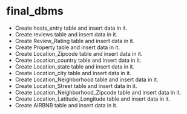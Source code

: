 # final_dbms

<ul>
<li>Create hosts_entry table and insert data in it. </li>
<li>Create reviews table and insert data in it. </li>
<li>Create Review_Rating table and insert data in it. </li>
<li>Create Property table and insert data in it. </li>
<li>Create Location_Zipcode table and insert data in it. </li>
<li>Create Location_country table and insert data in it. </li>
<li>Create Location_state table and insert data in it. </li>
<li>Create Location_city table and insert data in it. </li>
<li>Create Location_Neighborhood table and insert data in it. </li>
<li>Create Location_Street table and insert data in it. </li>
<li>Create Location_Neighborhood_Zipcode table and insert data in it. </li>
<li>Create Location_Latitude_Longitude table and insert data in it. </li>
<li>Create AIRBNB table and insert data in it. </li>
</ul>
